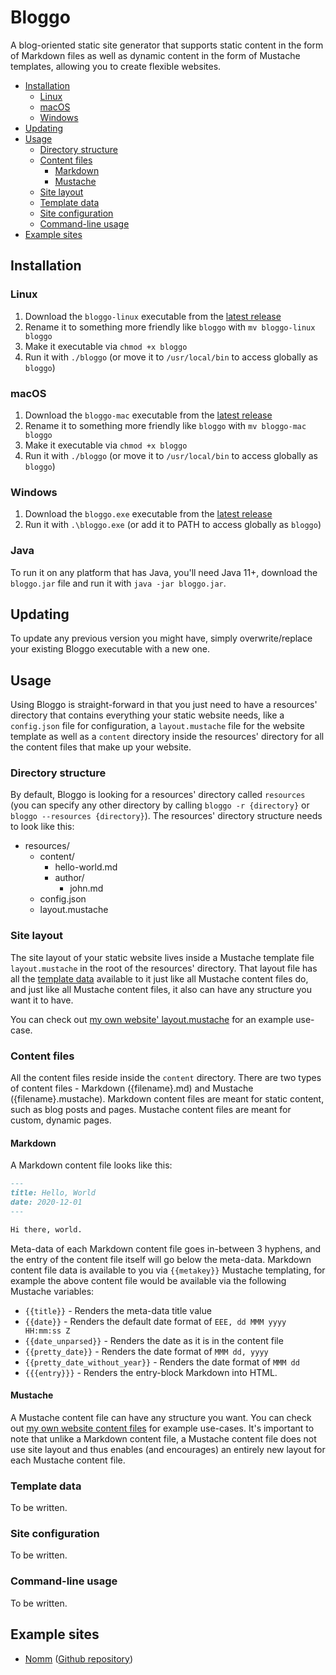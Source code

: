 # Bloggo

A blog-oriented static site generator that supports static content in the form of Markdown files as well as 
dynamic content in the form of Mustache templates, allowing you to create flexible websites.

- [Installation](#installation)
  - [Linux](#linux)
  - [macOS](#macos)
  - [Windows](#windows)
- [Updating](#updating)
- [Usage](#usage)
  - [Directory structure](#directory-structure)
  - [Content files](#content-files)
    - [Markdown](#markdown)
    - [Mustache](#mustache)
  - [Site layout](#site-layout)
  - [Template data](#template-data)
  - [Site configuration](#site-configuration)
  - [Command-line usage](#command-line-usage)
- [Example sites](#example-sites)

## Installation

### Linux

1. Download the `bloggo-linux` executable from the [latest release](https://github.com/soynomm/bloggo/releases)
2. Rename it to something more friendly like `bloggo` with `mv bloggo-linux bloggo`
3. Make it executable via `chmod +x bloggo`
4. Run it with `./bloggo` (or move it to `/usr/local/bin` to access globally as `bloggo`)

### macOS

1. Download the `bloggo-mac` executable from the [latest release](https://github.com/soynomm/bloggo/releases)
2. Rename it to something more friendly like `bloggo` with `mv bloggo-mac bloggo`
3. Make it executable via `chmod +x bloggo`
4. Run it with `./bloggo` (or move it to `/usr/local/bin` to access globally as `bloggo`)

### Windows

1. Download the `bloggo.exe` executable from the [latest release](https://github.com/soynomm/bloggo/releases)
3. Run it with `.\bloggo.exe` (or add it to PATH to access globally as `bloggo`)

### Java

To run it on any platform that has Java, you'll need Java 11+, download the `bloggo.jar` file and run it with `java -jar bloggo.jar`.

## Updating

To update any previous version you might have, simply overwrite/replace your existing Bloggo executable with a new one.

## Usage

Using Bloggo is straight-forward in that you just need to have a resources' directory that contains everything your static
website needs, like a `config.json` file for configuration, a `layout.mustache` file for the website template as well as a `content` 
directory inside the resources' directory for all the content files that make up your website.

### Directory structure

By default, Bloggo is looking for a resources' directory called `resources` (you can specify any other directory by calling `bloggo -r {directory}` or `bloggo --resources {directory}`).
The resources' directory structure needs to look like this:

- resources/
  - content/
    - hello-world.md
    - author/
      - john.md
  - config.json
  - layout.mustache
  
### Site layout

The site layout of your static website lives inside a Mustache template file `layout.mustache` in the root of the resources' directory.
That layout file has all the [template data](#template-data) available to it just like all Mustache content files do, and just
like all Mustache content files, it also can have any structure you want it to have. 

You can check out [my own website' layout.mustache](https://github.com/soynomm/nomm.xyz/layout.mustache) for an example use-case.

### Content files

All the content files reside inside the `content` directory. There are two types of content files - Markdown ({filename}.md) and Mustache ({filename}.mustache).
Markdown content files are meant for static content, such as blog posts and pages. Mustache
content files are meant for custom, dynamic pages.

#### Markdown

A Markdown content file looks like this:

```markdown
---
title: Hello, World
date: 2020-12-01
---

Hi there, world.
```

Meta-data of each Markdown content file goes in-between 3 hyphens, and the entry of the content file itself will go below the meta-data.
Markdown content file data is available to you via `{{metakey}}` Mustache templating, for example the above content file would be
available via the following Mustache variables:

- `{{title}}` - Renders the meta-data title value
- `{{date}}` - Renders the default date format of `EEE, dd MMM yyyy HH:mm:ss Z`
- `{{date_unparsed}}` - Renders the date as it is in the content file
- `{{pretty_date}}` - Renders the date format of `MMM dd, yyyy`
- `{{pretty_date_without_year}}` - Renders the date format of `MMM dd`
- `{{{entry}}}` - Renders the entry-block Markdown into HTML.

#### Mustache

A Mustache content file can have any structure you want. You can check out [my own website content files](https://github.com/soynomm/nomm.xyz) for example use-cases. 
It's important to note that unlike a Markdown content file, a Mustache content file does not use site layout 
and thus enables (and encourages) an entirely new layout for each Mustache content file.

### Template data

To be written.

### Site configuration

To be written.

### Command-line usage

To be written.

## Example sites

- [Nomm](https://nomm.xyz) ([Github repository](https://github.com/soynomm/nomm.xyz))
